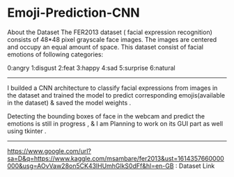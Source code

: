 # Emoji-Prediction-CNN

About the Dataset
The FER2013 dataset ( facial expression recognition) consists of 48*48 pixel grayscale face images. The images are centered and occupy an equal amount of space. This dataset consist of facial emotions of following categories:

0:angry
1:disgust
2:feat
3:happy
4:sad
5:surprise
6:natural


***********************************************************************************************




I builded a CNN architecture to classify facial
expressions from images in the dataset and
trained the model to predict corresponding emojis(available in the
dataset) & saved the model weights .

Detecting the bounding boxes of face in the webcam and predict the emotions is still in progress , & I am Planning to work on its GUI part as well using tkinter .



**************************************
https://www.google.com/url?sa=D&q=https://www.kaggle.com/msambare/fer2013&ust=1614357660000000&usg=AOvVaw28on5CK43lHUmhGlkS0dFf&hl=en-GB : Dataset Link
